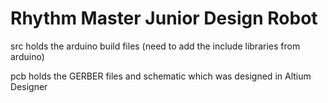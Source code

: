 # Rhythm Master Junior Design Robot

src holds the arduino build files (need to add the include libraries from arduino)

pcb holds the GERBER files and schematic which was designed in Altium Designer
